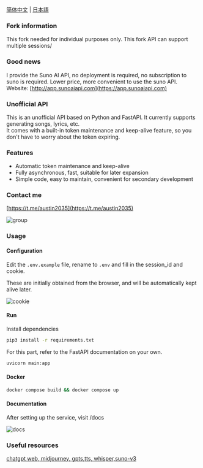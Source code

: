 [简体中文](README_ZH.md) | [日本語](README_JA.md)
### Fork information

This fork needed for individual purposes only. This fork API can support multiple sessions/

### Good news

I provide the Suno AI API, no deployment is required, no subscription to suno is required. Lower price, more convenient to use the suno API.
Website: [http://app.sunoaiapi.com](https://app.sunoaiapi.com)

### Unofficial API

This is an unofficial API based on Python and FastAPI. It currently supports generating songs, lyrics, etc.  
It comes with a built-in token maintenance and keep-alive feature, so you don't have to worry about the token expiring.

### Features

- Automatic token maintenance and keep-alive
- Fully asynchronous, fast, suitable for later expansion
- Simple code, easy to maintain, convenient for secondary development


### Contact me

[https://t.me/austin2035](https://t.me/austin2035)

![group](./images/WechatIMG148.jpg)

### Usage

#### Configuration

Edit the `.env.example` file, rename to `.env` and fill in the session_id and cookie.

These are initially obtained from the browser, and will be automatically kept alive later.

![cookie](./images/cover.png)


#### Run

Install dependencies 

```bash
pip3 install -r requirements.txt
```

For this part, refer to the FastAPI documentation on your own.
```bash
uvicorn main:app 
```

#### Docker

```bash
docker compose build && docker compose up
```

#### Documentation

After setting up the service, visit /docs

![docs](./images/docs.png)

### Useful resources

[chatgpt web, midjourney, gpts,tts, whisper,suno-v3](https://github.com/Dooy/chatgpt-web-midjourney-proxy)

